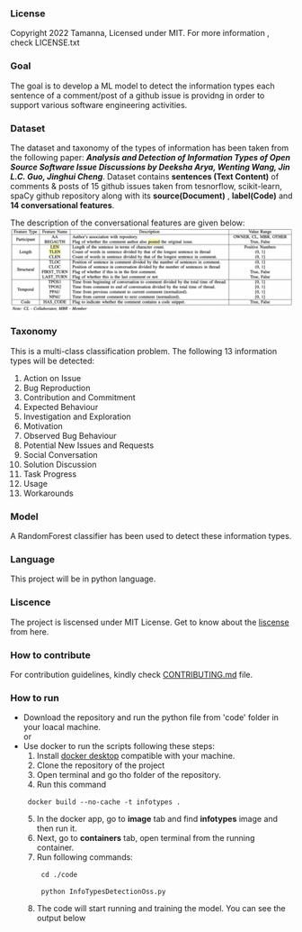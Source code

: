 ### License 
Copyright 2022 Tamanna, Licensed under MIT. For more information , check LICENSE.txt

### Goal
The goal is to develop a ML model to detect the information types each sentence of a comment/post of a github issue is providng in order to support various software engineering activities. 

### Dataset 
The dataset and taxonomy of the types of information has been taken from the following paper:  *__Analysis and Detection of Information Types of Open Source Software Issue Discussions by Deeksha Arya, Wenting Wang, Jin L.C. Guo, Jinghui Cheng__*. Dataset contains __sentences (Text Content)__ of comments & posts of 15 github issues taken from tesnorflow,  scikit-learn, spaCy github repository along with its __source(Document)__ , __label(Code)__ and __14 conversational features__. 

The description of the conversational features are given below: ![.](https://github.com/tamanna037/InformationTypesDetectionNLP/blob/main/assets/conversational_features.png)

### Taxonomy 
This is a multi-class classification problem. The following 13 information types will be detected: 
1. Action on Issue
2. Bug Reproduction
3. Contribution and Commitment 
4. Expected Behaviour
5. Investigation and Exploration
6. Motivation 
7. Observed Bug Behaviour
8. Potential New Issues and Requests
9. Social Conversation 
10. Solution Discussion
11. Task Progress
14. Usage 
15. Workarounds

### Model
A RandomForest classifier has been used to detect these information types. 

### Language
This project will be in python language. 

### Liscence
The project is liscensed under MIT License. Get to know about the [liscense](https://github.com/tamanna037/InformationTypesDetectionNLP/blob/main/LICENSE) from here.

### How to contribute
For contribution guidelines, kindly check [CONTRIBUTING.md](https://github.com/tamanna037/InformationTypesDetectionNLP/blob/main/CONTRIBUTING.md) file. 

### How to run 
* Download the repository and run the python file from 'code' folder in your loacal machine.             
                                or
* Use docker to run the scripts following these steps:
  1. Install [docker desktop](https://www.docker.com/get-started/) compatible with your machine.  
  2. Clone the repository of the project
  3. Open terminal and go tho folder of the repository.
  4. Run this command
   ```
    docker build --no-cache -t infotypes .
   ``` 
  5. In the docker app, go to **image** tab and find **infotypes** image and then run it. 
  6. Next, go to **containers** tab, open terminal from the running container. 
  7. Run following commands:
     ```
      cd ./code
     ``` 
     ```
      python InfoTypesDetectionOss.py
     ``` 
  8. The code will start running and training the model. You can see the output below
